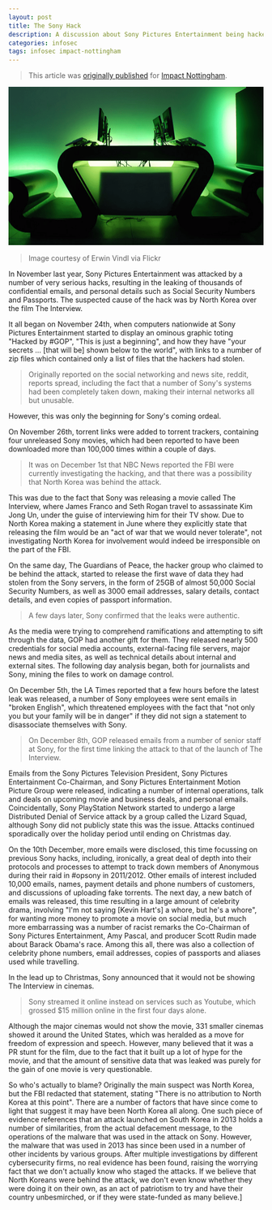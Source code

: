 ```yaml
---
layout: post
title: The Sony Hack
description: A discussion about Sony Pictures Entertainment being hacked in the months before the release of the action comedy, The Interview, and its depiction of Kim Jong Un.
categories: infosec
tags: infosec impact-nottingham
---
```

> This article was [originally published](http://www.impactnottingham.com/2015/04/the-sony-hack/) for [Impact Nottingham](http://www.impactnottingham.com).

![Stereotypical hacking image](/assets/img/sony-hack.png)

> Image courtesy of Erwin Vindl via Flickr

In November last year, Sony Pictures Entertainment was attacked by a number of very serious hacks, resulting in the leaking of thousands of confidential emails, and personal details such as Social Security Numbers and Passports. The suspected cause of the hack was by North Korea over the film The Interview.

It all began on November 24th, when computers nationwide at Sony Pictures Entertainment started to display an ominous graphic toting "Hacked by #GOP", "This is just a beginning", and how they have "your secrets ... [that will be] shown below to the world", with links to a number of zip files which contained only a list of files that the hackers had stolen.

> Originally reported on the social networking and news site, reddit, reports spread, including the fact that a number of Sony's systems had been completely taken down, making their internal networks all but unusable.

However, this was only the beginning for Sony's coming ordeal.

On November 26th, torrent links were added to torrent trackers, containing four unreleased Sony movies, which had been reported to have been downloaded more than 100,000 times within a couple of days.

> It was on December 1st that NBC News reported the FBI were currently investigating the hacking, and that there was a possibility that North Korea was behind the attack.

This was due to the fact that Sony was releasing a movie called The Interview, where James Franco and Seth Rogan travel to assassinate Kim Jong Un, under the guise of interviewing him for their TV show. Due to North Korea making a statement in June where they explicitly state that releasing the film would be an "act of war that we would never tolerate", not investigating North Korea for involvement would indeed be irresponsible on the part of the FBI.

On the same day, The Guardians of Peace, the hacker group who claimed to be behind the attack, started to release the first wave of data they had stolen from the Sony servers, in the form of 25GB of almost 50,000 Social Security Numbers, as well as 3000 email addresses, salary details, contact details, and even copies of passport information.

> A few days later, Sony confirmed that the leaks were authentic.

As the media were trying to comprehend ramifications and attempting to sift through the data, GOP had another gift for them. They released nearly 500 credentials for social media accounts, external-facing file servers, major news and media sites, as well as technical details about internal and external sites. The following day analysis began, both for journalists and Sony, mining the files to work on damage control.

On December 5th, the LA Times reported that a few hours before the latest leak was released, a number of Sony employees were sent emails in "broken English", which threatened employees with the fact that "not only you but your family will be in danger" if they did not sign a statement to disassociate themselves with Sony.

> On December 8th, GOP released emails from a number of senior staff at Sony, for the first time linking the attack to that of the launch of The Interview.

Emails from the Sony Pictures Television President, Sony Pictures Entertainment Co-Chairman, and Sony Pictures Entertainment Motion Picture Group were released, indicating a number of internal operations, talk and deals on upcoming movie and business deals, and personal emails. Coincidentally, Sony PlayStation Network started to undergo a large Distributed Denial of Service attack by a group called the Lizard Squad, although Sony did not publicly state this was the issue. Attacks continued sporadically over the holiday period until ending on Christmas day.

On the 10th December, more emails were disclosed, this time focussing on previous Sony hacks, including, ironically, a great deal of depth into their protocols and processes to attempt to track down members of Anonymous during their raid in #opsony in 2011/2012. Other emails of interest included 10,000 emails, names, payment details and phone numbers of customers, and discussions of uploading fake torrents. The next day, a new batch of emails was released, this time resulting in a large amount of celebrity drama, involving "I'm not saying [Kevin Hart's] a whore, but he's a whore", for wanting more money to promote a movie on social media, but much more embarrassing was a number of racist remarks the Co-Chairman of Sony Pictures Entertainment, Amy Pascal, and producer Scott Rudin made about Barack Obama's race. Among this all, there was also a collection of celebrity phone numbers, email addresses, copies of passports and aliases used while travelling.

In the lead up to Christmas, Sony announced that it would not be showing The Interview in cinemas.

> Sony streamed it online instead on services such as Youtube, which grossed $15 million online in the first four days alone.

Although the major cinemas would not show the movie, 331 smaller cinemas showed it around the United States, which was heralded as a move for freedom of expression and speech. However, many believed that it was a PR stunt for the film, due to the fact that it built up a lot of hype for the movie, and that the amount of sensitive data that was leaked was purely for the gain of one movie is very questionable.

So who's actually to blame? Originally the main suspect was North Korea, but the FBI redacted that statement, stating "There is no attribution to North Korea at this point". There are a number of factors that have since come to light that suggest it may have been North Korea all along. One such piece of evidence references that an attack launched on South Korea in 2013 holds a number of similarities, from the actual defacement message, to the operations of the malware that was used in the attack on Sony. However, the malware that was used in 2013 has since been used in a number of other incidents by various groups. After multiple investigations by different cybersecurity firms, no real evidence has been found, raising the worrying fact that we don't actually know who staged the attacks. If we believe that North Koreans were behind the attack, we don't even know whether they were doing it on their own, as an act of patriotism to try and have their country unbesmirched, or if they were state-funded as many believe.]
